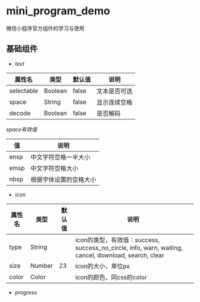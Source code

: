 # mini_program_demo
微信小程序官方组件的学习与使用
## 基础组件
+ *text*
  
<table>
<thead>
<tr><th>属性名</th><th>类型</th><th>默认值</th><th>说明</th></tr>
</thead>
<tbody>
<tr><td>selectable</td><td>Boolean</td><td>false</td><td>文本是否可选</td></tr>
<tr><td>space</td><td>String</td><td>false</td><td>显示连续空格</td></tr>
<tr><td>decode</td><td>Boolean</td><td>false</td><td>是否解码</td></tr>
</tbody>
</table>

_space有效值_
<table>
<thead>
<tr><th>值</th><th>说明</th></tr>
</thead>
<tbody>
<tr><td>ensp</td><td>中文字符空格一半大小</td></tr>
<tr><td>emsp</td><td>中文字符空格大小</td></tr>
<tr><td>nbsp</td><td>根据字体设置的空格大小</td></tr>
</tbody>
</table>

+ *icon*
<table>
<thead>
<tr><th>属性名</th><th>类型</th><th>默认值</th><th>说明</th></tr>
</thead>
<tbody>
<tr><td>type</td><td>String</td><td></td><td>icon的类型，有效值：success, success_no_circle, info, warn, waiting, cancel, download, search, clear</td></tr>
<tr><td>size</td><td>Number</td><td>23</td><td>icon的大小，单位px</td></tr>
<tr><td>color</td><td>Color</td><td></td><td>icon的颜色，同css的color</td></tr>
</tbody>
</table>

+ *progress*
